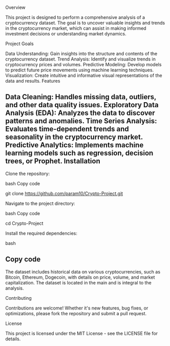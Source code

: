 Overview

This project is designed to perform a comprehensive analysis of a cryptocurrency dataset. The goal is to uncover valuable insights and trends in the cryptocurrency market, which can assist in making informed investment decisions or understanding market dynamics.

Project Goals

Data Understanding: Gain insights into the structure and contents of the cryptocurrency dataset.
Trend Analysis: Identify and visualize trends in cryptocurrency prices and volumes.
Predictive Modeling: Develop models to predict future price movements using machine learning techniques.
Visualization: Create intuitive and informative visual representations of the data and results.
Features

Data Cleaning: Handles missing data, outliers, and other data quality issues.
Exploratory Data Analysis (EDA): Analyzes the data to discover patterns and anomalies.
Time Series Analysis: Evaluates time-dependent trends and seasonality in the cryptocurrency market.
Predictive Analytics: Implements machine learning models such as regression, decision trees, or Prophet.
Installation
--------------------------------------------------------------------------------------------------------------------------
Clone the repository:

bash
Copy code

git clone https://github.com/param10/Crypto-Project.git

Navigate to the project directory:

bash
Copy code

cd Crypto-Project

Install the required dependencies:

bash

Copy code
--------------------------------------------------------------------------------------------------------------------------

The dataset includes historical data on various cryptocurrencies, such as Bitcoin, Ethereum, Dogecoin, with details on price, volume, and market capitalization. The dataset is located in the main and is integral to the analysis.

Contributing

Contributions are welcome! Whether it's new features, bug fixes, or optimizations, please fork the repository and submit a pull request.

License

This project is licensed under the MIT License - see the LICENSE file for details.

